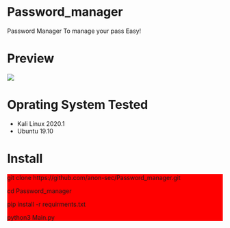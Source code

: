 # Password_manager
<p>Password Manager To manage your pass Easy!</p>

# Preview
<img src="https://uploadpie.com/KsMibq">

# Oprating System Tested
<div class="list">
<ul>
<li>Kali Linux 2020.1</li>
<li>Ubuntu 19.10</li>
</ul>
</div>

# Install
<div class="desc" style="background: red;">
<p>git clone https://github.com/anon-sec/Password_manager.git</p>
<p>cd Password_manager</p>
<p>pip install -r requirments.txt</p>
<p>python3 Main.py</p>
